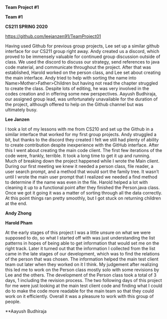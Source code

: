 **Team Project #1**

**Team #1**

**CS211 SPRING 2020**

https://github.com/leejanzen91/TeamProject01


Having used Github for previous group projects, Lee set up a similar github interface for our CS211 group right away. Andy created us a discord, which proved to be immensely valuable for continued group discussion outside of class. We used the discord to discuss our strategy, send references to java code material, and communicate throughout the project. After that was established, Harold worked on the person class, and Lee set about creating the main interface. Andy tried to help with sorting the name into Name>Mother>Father>Children but having not read the chapter struggled to create the class. Despite lots of editing, he was very involved in the codes creation and in offering some new perspectives. Aayush Budhiraja, our assigned group lead, was unfortunately unavailable for the duration of the project, although offered to help on the Github channel but was ultimately busy.
	

**Lee Janzen**

I took a lot of my lessons with me from CS210 and set up the Github in a similar interface that worked for my first group projects. Andy struggled a bit, but thanks to the discord they created I felt we still had plenty of ability to create contribution despite inexperience with the GitHub interface. After this I went about creating the main code client. The first few iterations of the code were, frankly, terrible. It took a long time to get it up and running. Much of breaking down the project happened while I wrote the Main client. During our first meeting we knew it needed a person class, file reader, a user search prompt, and a method that would sort the family tree. It wasn’t until I wrote the main user prompt that I realized we needed a find method to determine if the name was even in the file. Harold helped a lot with cleaning it up to a functional point after they finished the Person.java class. Once we got it going it was a matter of sorting through all the data correctly. At this point things ran pretty smoothly, but I got stuck on returning children at the end. 

**Andy Zhong**

**Harold Pham**

At the early stages of this project I was a little unsure on what we were supposed to do, so what I started off with was just understanding the list patterns in hopes of being able to get information that would set me on the right track. Later it turned out that the information I collected from the list came in the late stages of our development, which was to find the relations of the person that was chosen. The information helped the main test client team out later when they worked on it I think. My judgement after realizing this led me to work on the Person class mostly solo with some revisions by Lee and the others. The development of the Person class took a total of 3 days, 1 including the revision process. The two following days of this project for me were just looking at the main test client code and finding what I could do to make the code more readable for the main team so that they could work on it efficiently. Overall it was a pleasure to work with this group of people.

**Aayush Budhiraja
